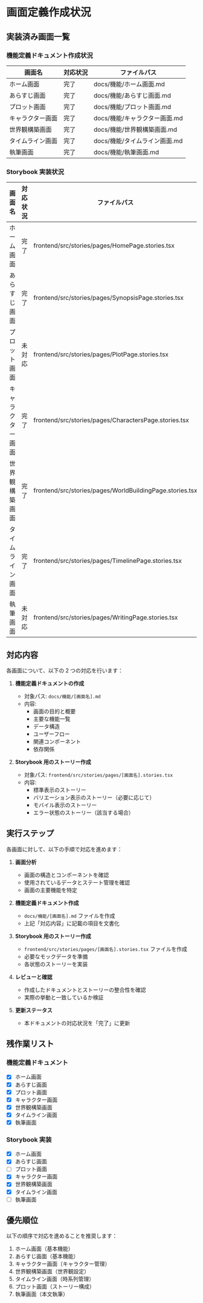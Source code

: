 # 画面定義作成状況

## 実装済み画面一覧

### 機能定義ドキュメント作成状況

| 画面名           | 対応状況 | ファイルパス                  |
| ---------------- | -------- | ----------------------------- |
| ホーム画面       | 完了     | docs/機能/ホーム画面.md       |
| あらすじ画面     | 完了     | docs/機能/あらすじ画面.md     |
| プロット画面     | 完了     | docs/機能/プロット画面.md     |
| キャラクター画面 | 完了     | docs/機能/キャラクター画面.md |
| 世界観構築画面   | 完了     | docs/機能/世界観構築画面.md   |
| タイムライン画面 | 完了     | docs/機能/タイムライン画面.md |
| 執筆画面         | 完了     | docs/機能/執筆画面.md         |

### Storybook 実装状況

| 画面名           | 対応状況 | ファイルパス                                             |
| ---------------- | -------- | -------------------------------------------------------- |
| ホーム画面       | 完了     | frontend/src/stories/pages/HomePage.stories.tsx          |
| あらすじ画面     | 完了     | frontend/src/stories/pages/SynopsisPage.stories.tsx      |
| プロット画面     | 未対応   | frontend/src/stories/pages/PlotPage.stories.tsx          |
| キャラクター画面 | 完了     | frontend/src/stories/pages/CharactersPage.stories.tsx    |
| 世界観構築画面   | 完了     | frontend/src/stories/pages/WorldBuildingPage.stories.tsx |
| タイムライン画面 | 完了     | frontend/src/stories/pages/TimelinePage.stories.tsx      |
| 執筆画面         | 未対応   | frontend/src/stories/pages/WritingPage.stories.tsx       |

## 対応内容

各画面について、以下の 2 つの対応を行います：

1. **機能定義ドキュメントの作成**

   - 対象パス: `docs/機能/[画面名].md`
   - 内容:
     - 画面の目的と概要
     - 主要な機能一覧
     - データ構造
     - ユーザーフロー
     - 関連コンポーネント
     - 依存関係

2. **Storybook 用のストーリー作成**
   - 対象パス: `frontend/src/stories/pages/[画面名].stories.tsx`
   - 内容:
     - 標準表示のストーリー
     - バリエーション表示のストーリー（必要に応じて）
     - モバイル表示のストーリー
     - エラー状態のストーリー（該当する場合）

## 実行ステップ

各画面に対して、以下の手順で対応を進めます：

1. **画面分析**

   - 画面の構造とコンポーネントを確認
   - 使用されているデータとステート管理を確認
   - 画面の主要機能を特定

2. **機能定義ドキュメント作成**

   - `docs/機能/[画面名].md` ファイルを作成
   - 上記「対応内容」に記載の項目を文書化

3. **Storybook 用のストーリー作成**

   - `frontend/src/stories/pages/[画面名].stories.tsx` ファイルを作成
   - 必要なモックデータを準備
   - 各状態のストーリーを実装

4. **レビューと確認**

   - 作成したドキュメントとストーリーの整合性を確認
   - 実際の挙動と一致しているか検証

5. **更新ステータス**
   - 本ドキュメントの対応状況を「完了」に更新

## 残作業リスト

### 機能定義ドキュメント

- [x] ホーム画面
- [x] あらすじ画面
- [x] プロット画面
- [x] キャラクター画面
- [x] 世界観構築画面
- [x] タイムライン画面
- [x] 執筆画面

### Storybook 実装

- [x] ホーム画面
- [x] あらすじ画面
- [ ] プロット画面
- [x] キャラクター画面
- [x] 世界観構築画面
- [x] タイムライン画面
- [ ] 執筆画面

## 優先順位

以下の順序で対応を進めることを推奨します：

1. ホーム画面（基本機能）
2. あらすじ画面（基本機能）
3. キャラクター画面（キャラクター管理）
4. 世界観構築画面（世界観設定）
5. タイムライン画面（時系列管理）
6. プロット画面（ストーリー構成）
7. 執筆画面（本文執筆）
